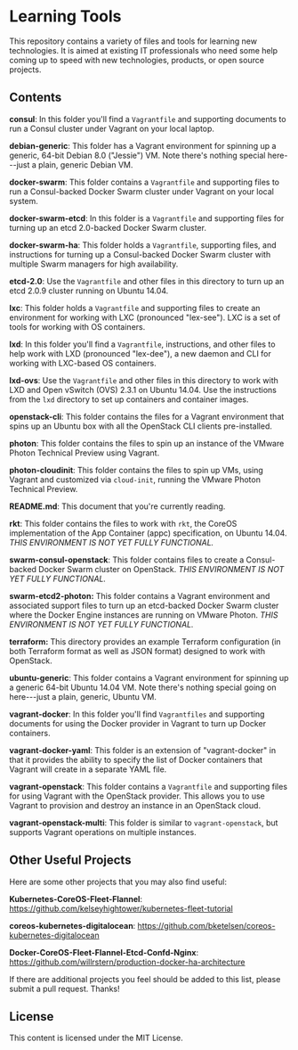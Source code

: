 # Learning Tools

This repository contains a variety of files and tools for learning new technologies. It is aimed at existing IT professionals who need some help coming up to speed with new technologies, products, or open source projects.

## Contents

**consul**: In this folder you'll find a `Vagrantfile` and supporting documents to run a Consul cluster under Vagrant on your local laptop.

**debian-generic**: This folder has a Vagrant environment for spinning up a generic, 64-bit Debian 8.0 ("Jessie") VM. Note there's nothing special here---just a plain, generic Debian VM.

**docker-swarm**: This folder contains a `Vagrantfile` and supporting files to run a Consul-backed Docker Swarm cluster under Vagrant on your local system.

**docker-swarm-etcd**: In this folder is a `Vagrantfile` and supporting files for turning up an etcd 2.0-backed Docker Swarm cluster.

**docker-swarm-ha**: This folder holds a `Vagrantfile`, supporting files, and instructions for turning up a Consul-backed Docker Swarm cluster with multiple Swarm managers for high availability.

**etcd-2.0**: Use the `Vagrantfile` and other files in this directory to turn up an etcd 2.0.9 cluster running on Ubuntu 14.04.

**lxc**: This folder holds a `Vagrantfile` and supporting files to create an environment for working with LXC (pronounced "lex-see"). LXC is a set of tools for working with OS containers.

**lxd**: In this folder you'll find a `Vagrantfile`, instructions, and other files to help work with LXD (pronounced "lex-dee"), a new daemon and CLI for working with LXC-based OS containers.

**lxd-ovs**: Use the `Vagrantfile` and other files in this directory to work with LXD and Open vSwitch (OVS) 2.3.1 on Ubuntu 14.04. Use the instructions from the `lxd` directory to set up containers and container images.

**openstack-cli**: This folder contains the files for a Vagrant environment that spins up an Ubuntu box with all the OpenStack CLI clients pre-installed.

**photon**: This folder contains the files to spin up an instance of the VMware Photon Technical Preview using Vagrant.

**photon-cloudinit**: This folder contains the files to spin up VMs, using Vagrant and customized via `cloud-init`, running the VMware Photon Technical Preview.

**README.md**: This document that you're currently reading.

**rkt**: This folder contains the files to work with `rkt`, the CoreOS implementation of the App Container (appc) specification, on Ubuntu 14.04. _THIS ENVIRONMENT IS NOT YET FULLY FUNCTIONAL._

**swarm-consul-openstack**: This folder contains files to create a Consul-backed Docker Swarm cluster on OpenStack. _THIS ENVIRONMENT IS NOT YET FULLY FUNCTIONAL._

**swarm-etcd2-photon:** This folder contains a Vagrant environment and associated support files to turn up an etcd-backed Docker Swarm cluster where the Docker Engine instances are running on VMware Photon. _THIS ENVIRONMENT IS NOT YET FULLY FUNCTIONAL._

**terraform:** This directory provides an example Terraform configuration (in both Terraform format as well as JSON format) designed to work with OpenStack.

**ubuntu-generic**: This folder contains a Vagrant environment for spinning up a generic 64-bit Ubuntu 14.04 VM. Note there's nothing special going on here---just a plain, generic, Ubuntu VM.

**vagrant-docker**: In this folder you'll find `Vagrantfiles` and supporting documents for using the Docker provider in Vagrant to turn up Docker containers.

**vagrant-docker-yaml**: This folder is an extension of "vagrant-docker" in that it provides the ability to specify the list of Docker containers that Vagrant will create in a separate YAML file.

**vagrant-openstack**: This folder contains a `Vagrantfile` and supporting files for using Vagrant with the OpenStack provider. This allows you to use Vagrant to provision and destroy an instance in an OpenStack cloud.

**vagrant-openstack-multi**: This folder is similar to `vagrant-openstack`, but supports Vagrant operations on multiple instances.

## Other Useful Projects

Here are some other projects that you may also find useful:

**Kubernetes-CoreOS-Fleet-Flannel**: https://github.com/kelseyhightower/kubernetes-fleet-tutorial

**coreos-kubernetes-digitalocean**: https://github.com/bketelsen/coreos-kubernetes-digitalocean

**Docker-CoreOS-Fleet-Flannel-Etcd-Confd-Nginx**: https://github.com/willrstern/production-docker-ha-architecture

If there are additional projects you feel should be added to this list, please submit a pull request. Thanks!

## License

This content is licensed under the MIT License.
